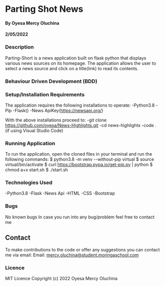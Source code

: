 # Parting Shot News
#### By Oyesa Mercy Oluchina
#### 2/05/2022

### Description
Parting-Short is a news application built on flask python that displays various news sources on its homepage. The application allows the user to select a news source and click on a title(link) to read its contents.   


### Behaviour Driven Development (BDD)


### Setup/Installation Requirements
The application requires the following installations to operate:
  -Python3.8
  -Pip
  -Flask()
  -News ApiKey(https://newsapi.org/)

With the above installations proceed to:
 -git clone https://github.com/oyesa/News-Highlights.git
 -cd news-highlights
 -code . (if using Visual Studio Code) 

 ### Running Application
 To run the application, open the cloned files in your terminal and run the following commands:
  $ python3.8 -m venv --without-pip virtual
  $ source virtual/bin/activate
  $ curl https://bootstrap.pypa.io/get-pip.py | python
  $ chmod a+x start.sh
  $ ./start.sh

 ### Technologies Used
-Python3.8
-Flask
-News Api
-HTML
-CSS
-Bootstrap

### Bugs
No known bugs
In case you run into any bug/problem feel free to contact me

## Contact
To make contributions to the code or offer any suggestions you can contact me via email:
  Email: mercy.oluchina@student.moringaschool.com

 ### Licence
 MIT Licence
 Copyright (c) 2022 Oyesa Mercy Oluchina